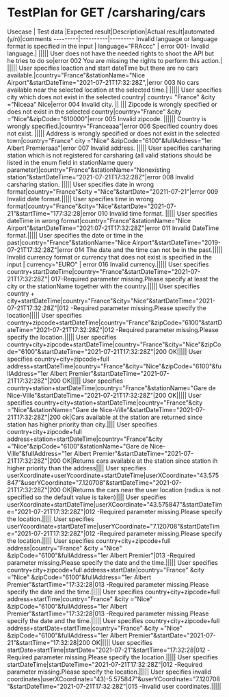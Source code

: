 
# TestPlan for GET /carsharing/cars

Usecase | Test data |Expected result|Description|Actual result|automated (y/n)|comments
---------|----------|---------
Invalid language or language format is specified in the input  | language="FRAccc" | error 001- Invalid language.| |||||
User does not have the needed rights to shoot the API but he tries to do so|error 002 You are missing the rights to perform this action.| |||||
User specifies loaction and start dateTime but there are no cars available.|country="France"&stationName="Nice Airport"&startDateTime="2021-07-21T17:32:28Z",|error 003 No cars available near the selected location at the selected time.| |||||
User specifies city which does not exist in the selected country| country=  "France" &city ="Niceaa"  Nice|error 004 Invalid city. || |||
Zipcode is wrongly specified or does not exist in the selected country|country="France" &city ="Nice"&zipCode="610000"|error 005 Invalid zipcode. ||||||
Country is wrongly specified.|country="Franceaaa"|error 006 Specified country does not exist. |||||
Address is wrongly specified or does not exist in the selected town|country="France" city ="Nice" &zipCode="6100"&fullAddress="1er Albert Premieraaa"|error 007 Invalid address. |||||
User specifies carsharing station which is not registered for carsharing (all valid stations should be listed in the enum field in stationName query parameter)|country="France"&stationName="Nonexisting station"&startDateTime="2021-07-21T17:32:28Z"|error 008 Invalid carsharing station. |||||
User specifies date in wrong format|country="France"&city ="Nice"&startDate="20211-07-21"|error 009 Invalid date format.|||||
User specifies time in wrong format|country="France"&city="Nice"&startDate="2021-07-21"&startTime="177:32:28|error 010 Invalid time format. |||||
User specifies dateTime in wrong format|country="France"&stationName="Nice Airport"&startDateTime="2021:07-21T17:32:28Z"|error 011 Invalid DateTime format.|||||
User specifies the date or time in the past|country="France"&stationName="Nice Airport"&startDateTime="2019-07-21T17:32:28Z"|error 014 The date and the time can not be in the past.|||||
Invalid currency format or currency that does not exist is specified in the input  | currency="EURO" | error 016 Invalid currency.|||||
User specifies country+startDateTime|country="France"&startDateTime="2021-07-21T17:32:28Z"|  017-Required parameter missing.Please specify at least the city or the stationName together with the country.|||||
User specifies country + city+startDateTime|country="France"&city="Nice"&startDateTime="2021-07-21T17:32:28Z"|012 -Required parameter missing.Please specify the location|||||
User specifies country+zipcode+startDateTime|country="France"&zipCode="6100"&startDateTime="2021-07-21T17:32:28Z"|012 -Required parameter missing.Please specify the location.|||||
User specifies country+city+zipcode+startDateTime|country="France"&city="Nice"&zipCode="6100"&startDateTime="2021-07-21T17:32:28Z"|200 OK|||||
User specifies country+city+zipcode+full address+startDateTime|country="France"&city="Nice"&zipCode="6100"&fullAddress="1er Albert Premier"&startDateTime="2021-07-21T17:32:28Z"|200 OK|||||
User specifies country+station+startDateTime|country="France"&stationName="Gare de Nice-Ville"&startDateTime="2021-07-21T17:32:28Z"|200 OK|||||
User specifies country+city+station+startDateTime|country="France"&city ="Nice"&stationName="Gare de Nice-Ville"&startDateTime="2021-07-21T17:32:28Z"|200 ok|Cars available at the station are returned since station has higher priority than city.||||
User specifies country+city+zipcode+full address+station+startDateTime|country="France"&city ="Nice"&zipCode="6100"&stationName="Gare de Nice-Ville"&fullAddress="1er Albert Premier"&startDateTime="2021-07-21T17:32:28Z"|200 OK|Returns cars available at the station since station ih higher priority than the address||||
User specifies userXcordinate+userYcoordinate+startDateTime|userXCoordinate="43.575847"&userYCoordinate="7.120708"&startDateTime="2021-07-21T17:32:28Z"|200 OK|Returns the cars near the user location (radius is not specified so the default value is taken)||||
User specifies userXcordinate+startDateTime|userXCoordinate="43.575847"&startDateTime="2021-07-21T17:32:28Z"|012 -Required parameter missing.Please specify the location.|||||
User specifies userYcoordinate+startDateTime|userYCoordinate="7.120708"&startDateTime="2021-07-21T17:32:28Z"|012 -Required parameter missing.Please specify the location.|||||
User specifies country+city+zipcode+full address|country="France" &city ="Nice" &zipCode="6100"&fullAddress="1er Albert Premier"|013 -Required parameter missing.Please specify the date and the time.|||||
User specifies country+city+zipcode+full address+startDate|country="France" &city ="Nice" &zipCode="6100"&fullAddress="1er Albert Premier"&startTime="17:32:28|013 -Required parameter missing.Please specify the date and the time.|||||
User specifies country+city+zipcode+full address+startTime|country="France" &city ="Nice" &zipCode="6100"&fullAddress="1er Albert Premier"&startTime="17:32:28|013 -Required parameter missing.Please specify the date and the time.|||||
User specifies country+city+zipcode+full address+startDate+startTime|country="France" &city ="Nice" &zipCode="6100"&fullAddress="1er Albert Premier"&startDate="2021-07-21"&startTime="17:32:28|200 OK|||||
User specifies startDate+startTime|startDate="2021-07-21"&startTime="17:32:28|012 -Required parameter missing.Please specify the location.|||||
  User specifies startDateTime|startDateTime="2021-07-21T17:32:28Z"|012 -Required parameter missing.Please specify the location.|||||
  User specifies invalid coordinates|userXCoordinate="43)-5.575847"&userYCoordinate="7.120708"&startDateTime="2021-07-21T17:32:28Z"|015 -Invalid user coordinates.|||||

